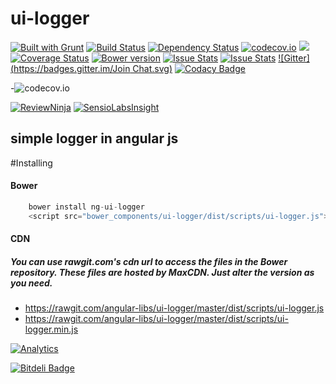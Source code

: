 
# ui-logger
[![Built with Grunt](https://cdn.gruntjs.com/builtwith.png)](http://gruntjs.com/)
[![Build Status](https://travis-ci.org/angular-libs/ui-logger.svg?branch=master)](https://travis-ci.org/angular-libs/ui-logger)
[![Dependency Status](https://gemnasium.com/angular-libs/ui-logger.svg)](https://gemnasium.com/angular-libs/ui-logger)
[![codecov.io](https://codecov.io/github/angular-libs/ui-logger/coverage.svg?branch=master)](https://codecov.io/github/angular-libs/ui-logger?branch=master)
<a href="https://codeclimate.com/github/angular-libs/ui-logger"><img src="https://codeclimate.com/github/angular-libs/ui-logger/badges/gpa.svg" /></a>
[![Coverage Status](https://coveralls.io/repos/angular-libs/ui-logger/badge.svg?branch=master&service=github)](https://coveralls.io/github/angular-libs/ui-logger?branch=master)
[![Bower version](https://badge.fury.io/bo/ui-logger.svg)](https://badge.fury.io/bo/ui-logger)
[![Issue Stats](http://issuestats.com/github/angular-libs/ui-logger/badge/pr?style=flat-square)](http://issuestats.com/github/angular-libs/ui-logger)
[![Issue Stats](http://issuestats.com/github/angular-libs/ui-logger/badge/issue)](http://issuestats.com/github/angular-libs/ui-logger)
[![Gitter](https://badges.gitter.im/Join Chat.svg)](https://gitter.im/angular-libs?utm_source=share-link&utm_medium=link&utm_campaign=share-link)
[![Codacy Badge](https://api.codacy.com/project/badge/grade/a1ec55d3234241f283c9da7ff8a9a21b)](https://www.codacy.com/app/kuldeepkeshwar/ui-logger)

-![codecov.io](https://codecov.io/github/angular-libs/ui-logger/branch.svg?branch=master)

[![ReviewNinja](https://app.review.ninja/48887836/badge)](https://app.review.ninja/angular-libs/ui-logger)
[![SensioLabsInsight](https://insight.sensiolabs.com/projects/d8729aca-bb23-4d29-a543-c04a64a5976e/big.png)](https://insight.sensiolabs.com/projects/d8729aca-bb23-4d29-a543-c04a64a5976e)
## simple logger in angular js

#Installing
#### Bower
```javascript
    bower install ng-ui-logger
    <script src="bower_components/ui-logger/dist/scripts/ui-logger.js"></script>
```
#### CDN

##### You can use rawgit.com's cdn url to access the files in the Bower repository. These files are hosted by MaxCDN. Just alter the version as you need.

* https://rawgit.com/angular-libs/ui-logger/master/dist/scripts/ui-logger.js
* https://rawgit.com/angular-libs/ui-logger/master/dist/scripts/ui-logger.min.js



[![Analytics](https://ga-beacon.appspot.com/UA-71806888-3/ui-logger/)](https://github.com/angular-libs/ui-logger)



[![Bitdeli Badge](https://d2weczhvl823v0.cloudfront.net/angular-libs/ui-logger/trend.png)](https://bitdeli.com/free "Bitdeli Badge")

